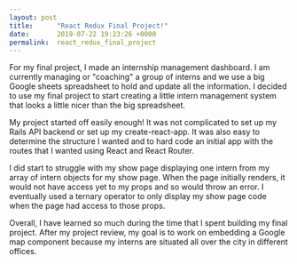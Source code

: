 ```yaml
---
layout: post
title:      "React Redux Final Project!"
date:       2019-07-22 19:23:26 +0000
permalink:  react_redux_final_project
---
```



For my final project, I made an internship management dashboard. I am currently managing or "coaching" a group of interns and we use a big Google sheets spreadsheet to hold and update all the information. I decided to use my final project to start creating a little intern management system that looks a little nicer than the big spreadsheet. 

My project started off easily enough! It was not complicated to set up my Rails API backend or set up my create-react-app.  It was also easy to determine the structure I wanted and to hard code an initial app with the routes that I wanted using React and React Router. 

I did start to struggle with my show page displaying one intern from my array of intern objects for my show page. When the page initially renders, it would not have access yet to my props and so would throw an error.  I eventually used a ternary operator to only display my show page code when the page had access to those props. 


Overall, I have learned so much during the time that I spent building my final project. After my project review, my goal is to work on embedding a Google map component because my interns are situated all over the city in different offices. 

